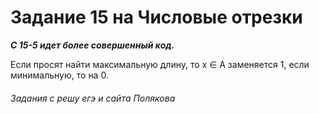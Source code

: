 # Задание 15 на Числовые отрезки
***C 15-5 идет более совершенный код.***

Если просят найти максимальную длину, то x ∈ A заменяется 1, если минимальную, то на 0.





###### Задания с решу егэ и сайта Полякова
